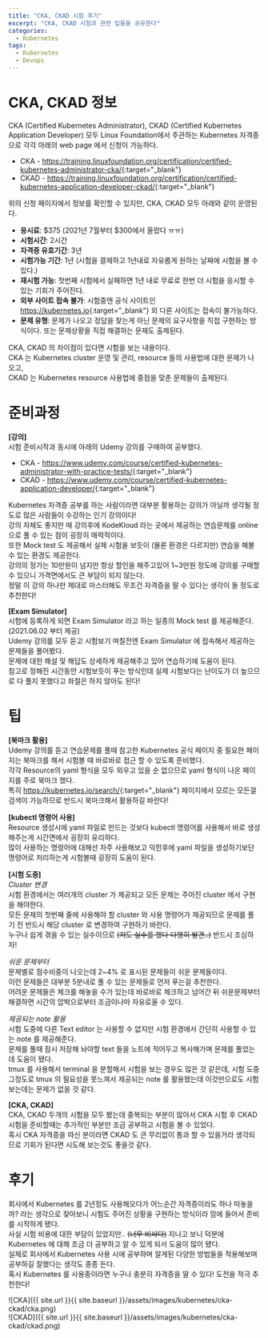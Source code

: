 ```yaml
---
title: "CKA, CKAD 시험 후기"
excerpt: "CKA, CKAD 시험과 관련 팁들을 공유한다"
categories:
  - Kubernetes
tags:
  - Kubernetes
  - Devops
---
```


# CKA, CKAD 정보

CKA (Certified Kubernetes Administrator), CKAD (Certified Kubernetes Application Developer) 모두 Linux Foundation에서 주관하는 Kubernetes 자격증으로 각각 아래의 web page 에서 신청이 가능하다.  

- CKA - <https://training.linuxfoundation.org/certification/certified-kubernetes-administrator-cka/>{:target="_blank"}
- CKAD - <https://training.linuxfoundation.org/certification/certified-kubernetes-application-developer-ckad/>{:target="_blank"}

위의 신청 페이지에서 정보를 확인할 수 있지만, CKA, CKAD 모두 아래와 같이 운영된다.  

- **응시료**: $375 (2021년 7월부터 $300에서 올랐다 ㅠㅠ)  
- **시험시간**: 2시간  
- **자격증 유효기간**: 3년  
- **시험가능 기간**: 1년 (시험을 결제하고 1년내로 자유롭게 원하는 날짜에 시험을 볼 수 있다.)  
- **재시험 가능**: 첫번째 시험에서 실패하면 1년 내로 무료로 한번 더 시험을 응시할 수 있는 기회가 주어진다.  
- **외부 사이트 접속 불가**: 시험중엔 공식 사이트인 <https://kubernetes.io>{:target="_blank"} 외 다른 사이트는 접속이 불가능하다.  
- **문제 유형**: 문제가 나오고 정답을 찾는게 아닌 문제의 요구사항을 직접 구현하는 방식이다. 또는 문제상황을 직접 해결하는 문제도 출제된다.  

CKA, CKAD 의 차이점이 있다면 시험을 보는 내용이다.  
CKA 는 Kubernetes cluster 운영 및 관리, resource 들의 사용법에 대한 문제가 나오고,  
CKAD 는 Kubernetes resource 사용법에 중점을 맞춘 문제들이 출제된다.  

# 준비과정

**[강의]**  
시험 준비시작과 동시에 아래의 Udemy 강의를 구매하여 공부했다.  

- CKA - <https://www.udemy.com/course/certified-kubernetes-administrator-with-practice-tests/>{:target="_blank"}
- CKAD - <https://www.udemy.com/course/certified-kubernetes-application-developer/>{:target="_blank"}

Kubernetes 자격증 공부를 하는 사람이라면 대부분 활용하는 강의가 아닐까 생각될 정도로 많은 사람들이 수강하는 인기 강의이다!  
강의 자체도 좋지만 매 강의후에 KodeKloud 라는 곳에서 제공하는 연습문제를 online 으로 풀 수 있는 점이 굉장히 매력적이다.  
또한 Mock test 도 제공해서 실제 시험을 보듯이 (물론 환경은 다르지만) 연습을 해볼 수 있는 환경도 제공한다.  
강의의 정가는 10만원이 넘지만 항상 할인을 해주고있어 1~3만원 정도에 강의를 구매할 수 있으니 가격면에서도 큰 부담이 되지 않는다.  
정말 이 강의 하나만 제대로 마스터해도 무조건 자격증을 딸 수 있다는 생각이 들 정도로 추천한다!  

**[Exam Simulator]**  
시험에 등록하게 되면 Exam Simulator 라고 하는 일종의 Mock test 를 제공해준다. (2021.06.02 부터 제공)  
Udemy 강의를 모두 듣고 시험보기 며칠전엔 Exam Simulator 에 접속해서 제공하는 문제들을 풀어봤다.  
문제에 대한 해설 및 해답도 상세하게 제공해주고 있어 연습하기에 도움이 된다.  
참고로 정해진 시간동안 시험보듯이 푸는 방식인데 실제 시험보다는 난이도가 더 높으므로 다 풀지 못했다고 좌절은 하지 않아도 된다!  

# 팁

**[북마크 활용]**  
Udemy 강의를 듣고 연습문제를 풀때 참고한 Kubernetes 공식 페이지 중 필요한 페이지는 북마크를 해서 시험볼 때 바로바로 접근 할 수 있도록 준비했다.  
각각 Resource의 yaml 형식을 모두 외우고 있을 순 없으므로 yaml 형식이 나온 페이지를 주로 북마크 했다.  
특히 <https://kubernetes.io/search/>{:target="_blank"} 페이지에서 모르는 모든걸 검색이 가능하므로 반드시 북마크해서 활용하길 바란다!  

**[kubectl 명령어 사용]**  
Resource 생성시에 yaml 파일로 만드는 것보다 kubectl 명령어를 사용해서 바로 생성해주는게 시간면에서 굉장히 유리하다.  
많이 사용하는 명령어에 대해선 자주 사용해보고 익힌후에 yaml 파일을 생성하기보단 명령어로 처리하는게 시험볼때 굉장히 도움이 된다.  

**[시험 도중]**  
*Cluster 변경*  
시험 환경에서는 여러개의 cluster 가 제공되고 모든 문제는 주어진 cluster 에서 구현을 해야한다.  
모든 문제의 첫번째 줄에 사용해야 할 cluster 와 사용 명령어가 제공되므로 문제를 풀기 전 반드시 해당 cluster 로 변경하여 구현하기 바란다.  
누구나 쉽게 겪을 수 있는 실수이므로 ~~(저도 실수를 했다 다행히 발견..)~~ 반드시 조심하자!  

*쉬운 문제부터*  
문제별로 점수비중이 나오는데 2~4% 로 표시된 문제들이 쉬운 문제들이다.  
이런 문제들은 대부분 5분내로 풀 수 있는 문제들로 먼저 푸는걸 추천한다.  
어려운 문제들은 체크를 해놓을 수가 있는데 바로바로 체크하고 넘어간 뒤 쉬운문제부터 해결하면 시간의 압박으로부터 조금이나마 자유로울 수 있다.  

*제공되는 note 활용*  
시험 도중에 다른 Text editor 는 사용할 수 없지만 시험 환경에서 간단히 사용할 수 있는 note 를 제공해준다.  
문제를 풀때 잠시 저장해 놔야할 text 들을 노트에 적어두고 복사해가며 문제를 풀었는데 도움이 됐다.  
tmux 를 사용해서 terminal 을 분할해서 시험을 보는 경우도 많은 것 같은데, 시험 도중 그정도로 tmux 의 필요성을 못느껴서 제공되는 note 를 활용했는데 이것만으로도 시험보는데는 문제가 없을 것 같다.  

**[CKA, CKAD]**  
CKA, CKAD 두개의 시험을 모두 봤는데 중복되는 부분이 많아서 CKA 시험 후 CKAD 시험을 준비할때는 추가적인 부분만 조금 공부하고 시험을 볼 수 있었다.  
혹시 CKA 자격증을 따신 분이라면 CKAD 도 큰 무리없이 통과 할 수 있을거라 생각되므로 기회가 된다면 시도해 보는것도 좋을것 같다.  

# 후기

회사에서 Kubernetes 를 2년정도 사용해오다가 어느순간 자격증이라도 하나 따놓을까? 라는 생각으로 찾아보니 시험도 주어진 상황을 구현하는 방식이라 맘에 들어서 준비를 시작하게 됐다.  
사실 시험 비용에 대한 부담이 있었지만.. ~~(너무 비싸다)~~ 지나고 보니 덕분에 Kubernetes 에 대해 조금 더 공부하고 알 수 있게 되서 도움이 많이 됐다.  
실제로 회사에서 Kubernetes 사용 시에 공부하며 알게된 다양한 방법들을 적용해보며 공부하길 잘했다는 생각도 종종 든다.  
혹시 Kubernetes 를 사용중이라면 누구나 충분히 자격증을 딸 수 있다! 도전을 적극 추천한다!  

![CKA]({{ site.url }}{{ site.baseurl }}/assets/images/kubernetes/cka-ckad/cka.png)  
![CKAD]({{ site.url }}{{ site.baseurl }}/assets/images/kubernetes/cka-ckad/ckad.png)  
